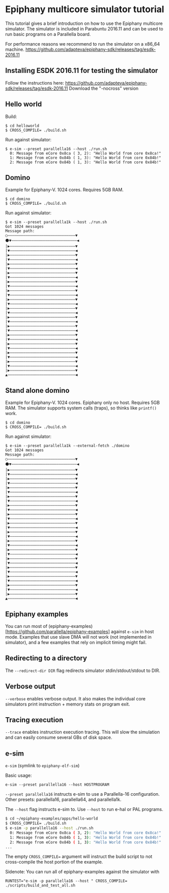 # Epiphany multicore simulator tutorial

This tutorial gives a brief introduction on how to use the Epiphany multicore
simulator. The simulator is included in Parabuntu 2016.11 and can be used to
run basic programs on a Parallella board.

For performance reasons we recommend to run the simulator on a x86_64 machine.
https://github.com/adapteva/epiphany-sdk/releases/tag/esdk-2016.11

## Installing ESDK 2016.11 for testing the simulator

Follow the instructions here:
https://github.com/adapteva/epiphany-sdk/releases/tag/esdk-2016.11
Download the "-nocross" version

## Hello world

Build:  
```
$ cd helloworld
$ CROSS_COMPILE= ./build.sh
```

Run against simulator:
```
$ e-sim --preset parallella16 --host ./run.sh
  0: Message from eCore 0x8ca ( 3, 2): "Hello World from core 0x8ca!"
  1: Message from eCore 0x84b ( 1, 3): "Hello World from core 0x84b!"
  2: Message from eCore 0x84b ( 1, 3): "Hello World from core 0x84b!"
```

## Domino

Example for Epiphany-V. 1024 cores. Requires 5GB RAM.

```
$ cd domino
$ CROSS_COMPILE= ./build.sh
```

Run against simulator:

```
$ e-sim --preset parallella1k --host ./run.sh
Got 1024 messages
Message path:
○——————————————————————————————▼
⚫▼—————————————————————————————◀
|▶—————————————————————————————▼
|▼—————————————————————————————◀
|▶—————————————————————————————▼
|▼—————————————————————————————◀
|▶—————————————————————————————▼
|▼—————————————————————————————◀
|▶—————————————————————————————▼
|▼—————————————————————————————◀
|▶—————————————————————————————▼
|▼—————————————————————————————◀
|▶—————————————————————————————▼
|▼—————————————————————————————◀
|▶—————————————————————————————▼
|▼—————————————————————————————◀
|▶—————————————————————————————▼
|▼—————————————————————————————◀
|▶—————————————————————————————▼
|▼—————————————————————————————◀
|▶—————————————————————————————▼
|▼—————————————————————————————◀
|▶—————————————————————————————▼
|▼—————————————————————————————◀
|▶—————————————————————————————▼
|▼—————————————————————————————◀
|▶—————————————————————————————▼
|▼—————————————————————————————◀
|▶—————————————————————————————▼
|▼—————————————————————————————◀
|▶—————————————————————————————▼
▲——————————————————————————————◀
```

## Stand alone domino

Example for Epiphany-V. 1024 cores. Epiphany only no host. Requires 5GB RAM.
The simulator supports system calls (traps), so thinks like `printf()` work.

```
$ cd domino
$ CROSS_COMPILE= ./build.sh
```

Run against simulator:

```
$ e-sim --preset parallella1k --external-fetch ./domino
Got 1024 messages
Message path:
○——————————————————————————————▼
⚫▼—————————————————————————————◀
|▶—————————————————————————————▼
|▼—————————————————————————————◀
|▶—————————————————————————————▼
|▼—————————————————————————————◀
|▶—————————————————————————————▼
|▼—————————————————————————————◀
|▶—————————————————————————————▼
|▼—————————————————————————————◀
|▶—————————————————————————————▼
|▼—————————————————————————————◀
|▶—————————————————————————————▼
|▼—————————————————————————————◀
|▶—————————————————————————————▼
|▼—————————————————————————————◀
|▶—————————————————————————————▼
|▼—————————————————————————————◀
|▶—————————————————————————————▼
|▼—————————————————————————————◀
|▶—————————————————————————————▼
|▼—————————————————————————————◀
|▶—————————————————————————————▼
|▼—————————————————————————————◀
|▶—————————————————————————————▼
|▼—————————————————————————————◀
|▶—————————————————————————————▼
|▼—————————————————————————————◀
|▶—————————————————————————————▼
|▼—————————————————————————————◀
|▶—————————————————————————————▼
▲——————————————————————————————◀
```

## Epiphany examples

You can run most of
(epiphany-examples)[https://github.com/parallella/epiphany-examples] against
`e-sim` in host mode. Examples that use slave DMA will not work (not
implemented in simulator), and a few examples that rely on implicit timing
might fail.

## Redirecting to a directory

The `--redirect-dir DIR` flag redirects simulator stdin/stdout/stdout to DIR.

## Verbose output

`--verbose` enables verbose output. It also makes the individual core
simulators print instruction + memory stats on program exit.

## Tracing execution

`--trace` enables instruction execution tracing. This will slow the simulation
and can easily consume several GBs of disk space.

## e-sim
`e-sim` (symlink to `epiphany-elf-sim`)

Basic usage:  
```
e-sim --preset parallella16 --host HOSTPROGRAM
```

`--preset parallella16` instructs e-sim to use a Parallella-16 configuration.  
Other presets: parallella16, parallella64, and parallella1k.  

The `--host` flag instructs e-sim to. Use `--host` to run e-hal or PAL programs.


```sh
$ cd ~/epiphany-examples/apps/hello-world
$ CROSS_COMPILE= ./build.sh
$ e-sim -p parallella16 --host ./run.sh
  0: Message from eCore 0x8ca ( 3, 2): "Hello World from core 0x8ca!"
  1: Message from eCore 0x84b ( 1, 3): "Hello World from core 0x84b!"
  2: Message from eCore 0x84b ( 1, 3): "Hello World from core 0x84b!"
...
```
The empty `CROSS_COMPILE=` argument will instruct the build script to not
cross-compile the host portion of the example.

Sidenote:
You can run all of epiphany-examples against the simulator with
```
RUNTEST="e-sim -p parallella16 --host " CROSS_COMPILE= ./scripts/build_and_test_all.sh
```

